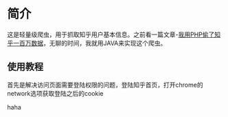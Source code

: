 # 简介

这是轻量级爬虫，用于抓取知乎用户基本信息。之前看一篇文章-[我用PHP偷了知乎一百万数据](https://news.cnblogs.com/n/526293/)，无聊的时间，我就用JAVA来实现这个爬虫。

##  使用教程

首先是解决访问页面需要登陆权限的问题，登陆知乎首页，打开chrome的network选项获取登陆之后的cookie
<p style = "align:cneter">haha</p>
